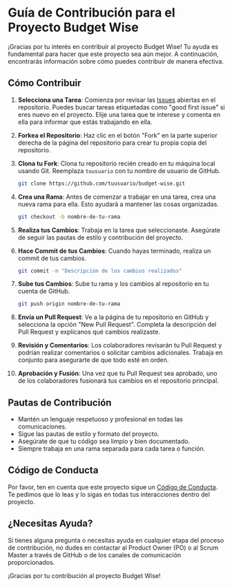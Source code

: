 # Guía de Contribución para el Proyecto Budget Wise

¡Gracias por tu interés en contribuir al proyecto Budget Wise! Tu ayuda es fundamental para hacer que este proyecto sea aún mejor. A continuación, encontrarás información sobre cómo puedes contribuir de manera efectiva.

## Cómo Contribuir

1. **Selecciona una Tarea**: Comienza por revisar las [Issues](https://github.com/tuusuario/budget-wise/issues) abiertas en el repositorio. Puedes buscar tareas etiquetadas como "good first issue" si eres nuevo en el proyecto. Elije una tarea que te interese y comenta en ella para informar que estás trabajando en ella.

2. **Forkea el Repositorio**: Haz clic en el botón "Fork" en la parte superior derecha de la página del repositorio para crear tu propia copia del repositorio.

3. **Clona tu Fork**: Clona tu repositorio recién creado en tu máquina local usando Git. Reemplaza `tuusuario` con tu nombre de usuario de GitHub.

   ```sh
   git clone https://github.com/tuusuario/budget-wise.git
   ```

4. **Crea una Rama**: Antes de comenzar a trabajar en una tarea, crea una nueva rama para ella. Esto ayudará a mantener las cosas organizadas.

   ```sh
   git checkout -b nombre-de-tu-rama
   ```

5. **Realiza tus Cambios**: Trabaja en la tarea que seleccionaste. Asegúrate de seguir las pautas de estilo y contribución del proyecto.

6. **Hace Commit de tus Cambios**: Cuando hayas terminado, realiza un commit de tus cambios.

   ```sh
   git commit -m "Descripción de los cambios realizados"
   ```

7. **Sube tus Cambios**: Sube tu rama y los cambios al repositorio en tu cuenta de GitHub.

   ```sh
   git push origin nombre-de-tu-rama
   ```

8. **Envía un Pull Request**: Ve a la página de tu repositorio en GitHub y selecciona la opción "New Pull Request". Completa la descripción del Pull Request y explícanos qué cambios realizaste.

9. **Revisión y Comentarios**: Los colaboradores revisarán tu Pull Request y podrían realizar comentarios o solicitar cambios adicionales. Trabaja en conjunto para asegurarte de que todo esté en orden.

10. **Aprobación y Fusión**: Una vez que tu Pull Request sea aprobado, uno de los colaboradores fusionará tus cambios en el repositorio principal.

## Pautas de Contribución

- Mantén un lenguaje respetuoso y profesional en todas las comunicaciones.
- Sigue las pautas de estilo y formato del proyecto.
- Asegúrate de que tu código sea limpio y bien documentado.
- Siempre trabaja en una rama separada para cada tarea o función.

## Código de Conducta

Por favor, ten en cuenta que este proyecto sigue un [Código de Conducta](CODE_OF_CONDUCT.md). Te pedimos que lo leas y lo sigas en todas tus interacciones dentro del proyecto.

## ¿Necesitas Ayuda?

Si tienes alguna pregunta o necesitas ayuda en cualquier etapa del proceso de contribución, no dudes en contactar al Product Owner (PO) o al Scrum Master a través de GitHub o de los canales de comunicación proporcionados.

¡Gracias por tu contribución al proyecto Budget Wise!
